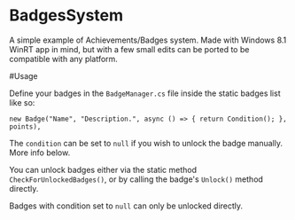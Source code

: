# BadgesSystem

A simple example of Achievements/Badges system.
Made with Windows 8.1 WinRT app in mind, but with a few small edits can be ported to be compatible with any platform.

#Usage

Define your badges in the `BadgeManager.cs` file inside the static badges list like so:

	new Badge("Name", "Description.", async () => { return Condition(); }, points),
	
The `condition` can be set to `null` if you wish to unlock the badge manually. More info below.

You can unlock badges either via the static method `CheckForUnlockedBadges()`, or by calling the badge's `Unlock()` method directly.

Badges with condition set to `null` can only be unlocked directly.